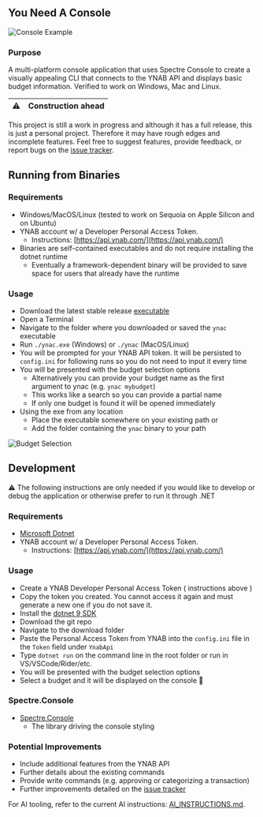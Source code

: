 ## You Need A Console

![Console Example](https://raw.githubusercontent.com/mbrajk/ynac/main/res/ynac-output.png "console example")

### Purpose

A multi-platform console application that uses Spectre Console to create a visually appealing CLI that connects to the YNAB API and displays basic budget information. Verified to work on Windows, Mac and Linux.


| :warning: | Construction ahead |
|---------------|--------------------|

This project is still a work in progress and although it has a full release, this is just a personal project. Therefore it may have rough edges and incomplete features.
Feel free to suggest features, provide feedback, or report bugs on the [issue tracker](https://github.com/mbrajk/ynac/issues).

## Running from Binaries
### Requirements
- Windows/MacOS/Linux (tested to work on Sequoia on Apple Silicon and on Ubuntu)
- YNAB account w/ a Developer Personal Access Token.
  - Instructions: [https://api.ynab.com/](https://api.ynab.com/)
- Binaries are self-contained executables and do not require installing the dotnet runtime
  - Eventually a framework-dependent binary will be provided to save space for users that already have the runtime

### Usage
- Download the latest stable release [executable](https://github.com/mbrajk/ynac/releases)
- Open a Terminal
- Navigate to the folder where you downloaded or saved the `ynac` executable
- Run `./ynac.exe` (Windows) or `./ynac` (MacOS/Linux) 
- You will be prompted for your YNAB API token. It will be persisted to `config.ini` for following runs so you do not need to input it every time
- You will be presented with the budget selection options
  - Alternatively you can provide your budget name as the first argument to ynac (e.g. `ynac mybudget`)
  - This works like a search so you can provide a partial name
  - If only one budget is found it will be opened immediately
- Using the exe from any location
  - Place the executable somewhere on your existing path or
  - Add the folder containing the `ynac` binary to your path

![Budget Selection](https://raw.githubusercontent.com/mbrajk/ynac/main/res/ynac-budget-select.png "budget selection")

## Development
:warning: The following instructions are only needed if you would like to develop or debug the application or otherwise prefer to run it through .NET

### Requirements
- [Microsoft Dotnet](https://dotnet.microsoft.com/en-us/)
- YNAB account w/ a Developer Personal Access Token.
  - Instructions: [https://api.ynab.com/](https://api.ynab.com/)

### Usage
- Create a YNAB Developer Personal Access Token ( instructions above )
- Copy the token you created. You cannot access it again and must generate a new one if you do not save it.
- Install the [dotnet 9 SDK](https://dotnet.microsoft.com/en-us/download)
- Download the git repo
- Navigate to the download folder
- Paste the Personal Access Token from YNAB into the `config.ini` file in the `Token` field under `YnabApi`
- Type `dotnet run` on the command line in the root folder or run in VS/VSCode/Rider/etc.
- You will be presented with the budget selection options
- Select a budget and it will be displayed on the console 🥳

### Spectre.Console
- [Spectre.Console](https://spectreconsole.net/)
  - The library driving the console styling

### Potential Improvements
- Include additional features from the YNAB API
- Further details about the existing commands
- Provide write commands (e.g. approving or categorizing a transaction)
- Further improvements detailed on the [issue tracker](https://github.com/mbrajk/ynac/issues)

For AI tooling, refer to the current AI instructions: [AI_INSTRUCTIONS.md](./AI_INSTRUCTIONS.md).

